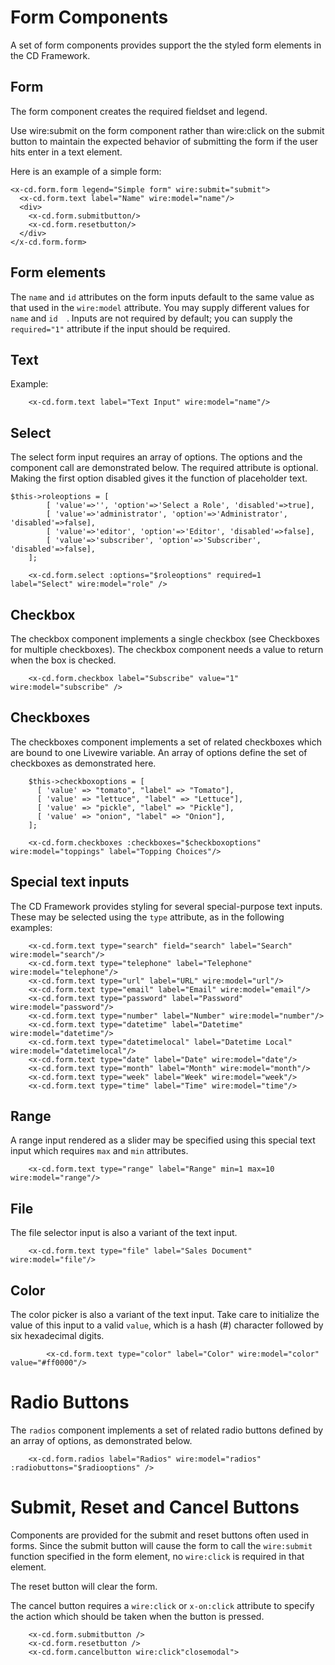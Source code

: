 # Form Components

A set of form components provides support the the styled form elements in the CD Framework. 

## Form

The form component creates the required fieldset and legend.

Use wire:submit on the form component rather than wire:click on the submit button to maintain the 
expected behavior of submitting the form if the user hits enter in a text element.

Here is an example of a simple form:

```
<x-cd.form.form legend="Simple form" wire:submit="submit">
  <x-cd.form.text label="Name" wire:model="name"/>
  <div>
    <x-cd.form.submitbutton/>
    <x-cd.form.resetbutton/>
  </div>
</x-cd.form.form>
```

## Form elements

The `name` and `id` attributes on the form inputs default to the same value as 
that used in the `wire:model` attribute. You may supply different values for `name` and `id  `.
Inputs are not required by default; you can supply the `required="1"` attribute if the input
should be required.

## Text

Example:
```
    <x-cd.form.text label="Text Input" wire:model="name"/>
```
## Select

The select form input requires an array of options. 
The options and the component call are demonstrated below. The required attribute is optional.
Making the first option disabled gives it the function of placeholder text. 

```
$this->roleoptions = [
        [ 'value'=>'', 'option'=>'Select a Role', 'disabled'=>true],
        [ 'value'=>'administrator', 'option'=>'Administrator', 'disabled'=>false],
        [ 'value'=>'editor', 'option'=>'Editor', 'disabled'=>false],
        [ 'value'=>'subscriber', 'option'=>'Subscriber', 'disabled'=>false],
    ];
```

```
    <x-cd.form.select :options="$roleoptions" required=1 label="Select" wire:model="role" />
```

## Checkbox

The checkbox component implements a single checkbox (see Checkboxes for multiple checkboxes).
The checkbox component needs a value to return when the box is checked. 

```
    <x-cd.form.checkbox label="Subscribe" value="1" wire:model="subscribe" />
```

## Checkboxes

The checkboxes component implements a set of related checkboxes which are bound to one Livewire variable. 
An array of options define the set of checkboxes as demonstrated here.

```
    $this->checkboxoptions = [
      [ 'value' => "tomato", "label" => "Tomato"],
      [ 'value' => "lettuce", "label" => "Lettuce"],
      [ 'value' => "pickle", "label" => "Pickle"], 
      [ 'value' => "onion", "label" => "Onion"], 
    ]; 
```

```
    <x-cd.form.checkboxes :checkboxes="$checkboxoptions" wire:model="toppings" label="Topping Choices"/>
```

## Special text inputs

The CD Framework provides styling for several special-purpose text inputs. These may be selected
using the `type` attribute, as in the following examples:


```
    <x-cd.form.text type="search" field="search" label="Search" wire:model="search"/>
    <x-cd.form.text type="telephone" label="Telephone" wire:model="telephone"/>
    <x-cd.form.text type="url" label="URL" wire:model="url"/>
    <x-cd.form.text type="email" label="Email" wire:model="email"/>
    <x-cd.form.text type="password" label="Password" wire:model="password"/>
    <x-cd.form.text type="number" label="Number" wire:model="number"/>
    <x-cd.form.text type="datetime" label="Datetime" wire:model="datetime"/>
    <x-cd.form.text type="datetimelocal" label="Datetime Local" wire:model="datetimelocal"/>
    <x-cd.form.text type="date" label="Date" wire:model="date"/>
    <x-cd.form.text type="month" label="Month" wire:model="month"/>
    <x-cd.form.text type="week" label="Week" wire:model="week"/>
    <x-cd.form.text type="time" label="Time" wire:model="time"/>
```
## Range

A range input rendered as a slider may be specified using this special text input which requires
`max` and `min` attributes.

```
    <x-cd.form.text type="range" label="Range" min=1 max=10 wire:model="range"/>
```       

## File

The file selector input is also a variant of the text input.
```
    <x-cd.form.text type="file" label="Sales Document" wire:model="file"/>
```

## Color

The color picker is also a variant of the text input.  Take care to initialize the value of this
input to a valid `value`, which is a hash (#) character followed by six hexadecimal digits. 
```
        <x-cd.form.text type="color" label="Color" wire:model="color" value="#ff0000"/>
```
        
# Radio Buttons

The `radios` component implements a set of related radio buttons defined by an array of options, as demonstrated below.</p>

```
    <x-cd.form.radios label="Radios" wire:model="radios" :radiobuttons="$radiooptions" />
```

# Submit, Reset and Cancel Buttons

Components are provided for the submit and reset buttons often used in forms.  Since the submit button will cause
the form to call the `wire:submit` function specified in the form element, no `wire:click` is required in that element. 

The reset button will clear the form. 

The cancel button requires a `wire:click` or `x-on:click` attribute to specify the action which should be
taken when the button is pressed. 

```
    <x-cd.form.submitbutton />
    <x-cd.form.resetbutton />
    <x-cd.form.cancelbutton wire:click"closemodal">
```




